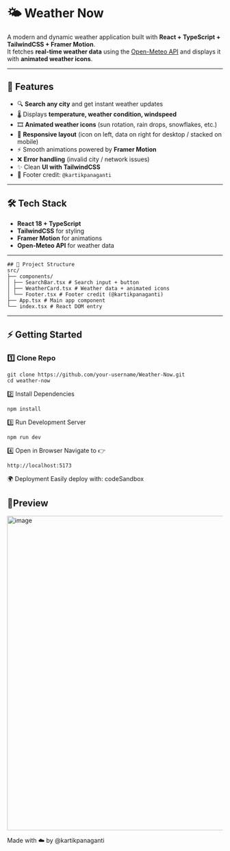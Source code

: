 # 🌤️ Weather Now

A modern and dynamic weather application built with **React + TypeScript + TailwindCSS + Framer Motion**.  
It fetches **real-time weather data** using the [Open-Meteo API](https://open-meteo.com) and displays it with **animated weather icons**.

---

## 🚀 Features
- 🔍 **Search any city** and get instant weather updates  
- 🌡️ Displays **temperature, weather condition, windspeed**  
- 🎞️ **Animated weather icons** (sun rotation, rain drops, snowflakes, etc.)  
- 📱 **Responsive layout** (icon on left, data on right for desktop / stacked on mobile)  
- ⚡ Smooth animations powered by **Framer Motion**  
- ❌ **Error handling** (invalid city / network issues)  
- ✨ Clean **UI with TailwindCSS**  
- 👤 Footer credit: `@kartikpanaganti`  

---

## 🛠️ Tech Stack
- **React 18 + TypeScript**
- **TailwindCSS** for styling
- **Framer Motion** for animations
- **Open-Meteo API** for weather data

---

```
## 📂 Project Structure
src/
├── components/
│ ├── SearchBar.tsx # Search input + button
│ ├── WeatherCard.tsx # Weather data + animated icons
│ └── Footer.tsx # Footer credit (@kartikpanaganti)
├── App.tsx # Main app component
└── index.tsx # React DOM entry
```

---

## ⚡ Getting Started

### 1️⃣ Clone Repo
```
git clone https://github.com/your-username/Weather-Now.git
cd weather-now
```

2️⃣ Install Dependencies
```
npm install
```

3️⃣ Run Development Server
```
npm run dev
```

4️⃣ Open in Browser Navigate to 👉 
```
http://localhost:5173
```

🌍 Deployment
Easily deploy with:
codeSandbox


##
**📸Preview**
---
<img width="1598" height="733" alt="image" src="https://github.com/user-attachments/assets/3e9f072a-9d61-46ee-ae7e-e83acf1d87e8" />


Made with ☁️ by @kartikpanaganti

